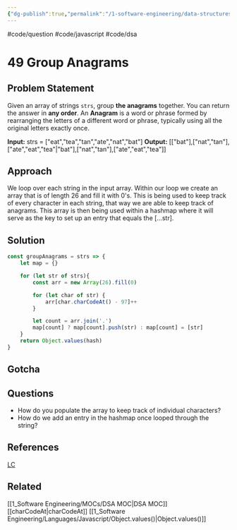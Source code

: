 ```yaml
---
{"dg-publish":true,"permalink":"/1-software-engineering/data-structures-and-algorithms/leetcode/arrays/49-group-anagrams/","created":"2023-07-19T06:36:38.044-05:00","updated":"2023-10-05T07:38:00.142-05:00"}
---
```


#code/question #code/javascript #code/dsa
# 49 Group Anagrams
## Problem Statement
Given an array of strings `strs`, group **the anagrams** together. You can return the answer in **any order**.
An **Anagram** is a word or phrase formed by rearranging the letters of a different word or phrase, typically using all the original letters exactly once.

**Input:** strs = ["eat","tea","tan","ate","nat","bat"]
**Output:** [["bat"],["nat","tan"],["ate","eat","tea"\|"bat"],["nat","tan"],["ate","eat","tea"]]
## Approach
We loop over each string in the input array. Within our loop we create an array that is of length 26 and fill it with 0's. This is being used to keep track of every character in each string, that way we are able to keep track of anagrams. This array is then being used within a hashmap where it will serve as the key to set up an entry that equals the [...str].
## Solution
```javascript
const groupAnagrams = strs => {
	let map = {}

	for (let str of strs){
		const arr = new Array(26).fill(0)

		for (let char of str) {
			arr[char.charCodeAt() - 97]++
		}

		let count = arr.join('.')
		map[count] ? map[count].push(str) : map[count] = [str]
	}
	return Object.values(hash)
}
```
## Gotcha

## Questions
- How do you populate the array to keep track of individual characters?
- How do we add an entry in the hashmap once looped through the string?
## References
[LC](https://leetcode.com/problems/group-anagrams/description/) 
## Related
[[1_Software Engineering/MOCs/DSA MOC\|DSA MOC]]
[[charCodeAt\|charCodeAt]]
[[1_Software Engineering/Languages/Javascript/Object.values()\|Object.values()]]